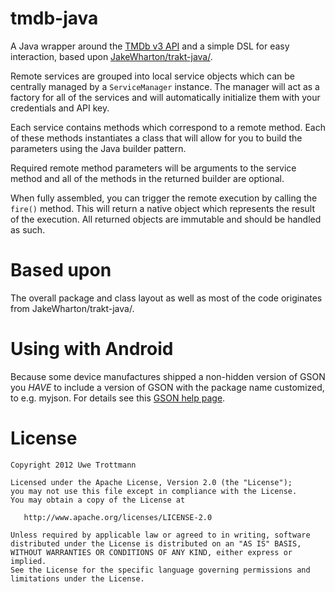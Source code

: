 tmdb-java
============

A Java wrapper around the [TMDb v3 API][1] and a simple DSL for easy
interaction, based upon [JakeWharton/trakt-java/][2].

Remote services are grouped into local service objects which can be centrally
managed by a `ServiceManager` instance. The manager will act as a factory for
all of the services and will automatically initialize them with your
credentials and API key.

Each service contains methods which correspond to a remote method. Each of
these methods instantiates a class that will allow for you to build the
parameters using the Java builder pattern.

Required remote method parameters will be arguments to the service method and
all of the methods in the returned builder are optional.

When fully assembled, you can trigger the remote execution by calling the
`fire()` method. This will return a native object which represents the result
of the execution. All returned objects are immutable and should be handled
as such.

Based upon
============

The overall package and class layout as well as most of the code
originates from JakeWharton/trakt-java/.

Using with Android
============

Because some device manufactures shipped a non-hidden version of GSON you *HAVE* to include a version of GSON with the package name customized, to e.g. myjson. For details see this [GSON help page][3].

License
=======

    Copyright 2012 Uwe Trottmann

    Licensed under the Apache License, Version 2.0 (the "License");
    you may not use this file except in compliance with the License.
    You may obtain a copy of the License at

       http://www.apache.org/licenses/LICENSE-2.0

    Unless required by applicable law or agreed to in writing, software
    distributed under the License is distributed on an "AS IS" BASIS,
    WITHOUT WARRANTIES OR CONDITIONS OF ANY KIND, either express or implied.
    See the License for the specific language governing permissions and
    limitations under the License.




 [1]: http://docs.themoviedb.apiary.io/
 [2]: https://github.com/JakeWharton/trakt-java/
 [3]: https://sites.google.com/site/gson/gson-on-android
